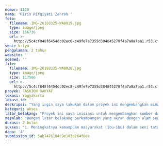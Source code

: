 ```yaml
---
nomor: 1110
nama: 'Riris Rifqiyati Zahroh '
foto:
  filename: IMG-20180325-WA0019.jpg
  type: image/jpeg
  size: 156736
  url: >-
    http://5c4cf848f6454dc02ec8-c49fe7e7355d384845270f4a7a0a7aa1.r53.cf2.rackcdn.com/b06bc940-64ec-4fce-ad05-3f536ed58d9d/IMG-20180325-WA0019.jpg
seni: kriya
pengalaman: 2 tahun
website: ''
sosmed: ''
file:
  filename: IMG-20180325-WA0020.jpg
  type: image/jpeg
  size: 117506
  url: >-
    http://5c4cf848f6454dc02ec8-c49fe7e7355d384845270f4a7a0a7aa1.r53.cf2.rackcdn.com/39704433-a2de-418b-b02d-a9ad5957ab71/IMG-20180325-WA0020.jpg
proyek: FASHION RAKYAT
lokasi: Yogyakarta
lokasi_id: ''
deskripsi: "Yang ingin saya lakukan dalam proyek ini mengembangkan minat masyarakat sekitar kepada tata busana. Melihat antusias beberapa bulan terakhir saya optimis jika proyek tata busana yang saya kembangkan bersama masyarakat bisa maju.\r\nDalam hal itu ada beberapa kekurangan infrastruktur, yaitu, mesin obras. Mesin ini saya butuhkan untuk untuk mengembangkan proyek saya ini"
kategori: akses
latar_belakang: "Proyek ini saya inisiasi untuk mengembangkan sumber daya perempuan. Selama ini saya tinggal lingkungan yang akrab dengan alam berkesenian, saya termasuk bagian di dalam alam itu. Tetapi pada realitasnya tidak semua masyarakat sekitar mengerti seni. Maka dari itu, lewat gaya busana saya ingin mengajak masyakarat sekitar utamanya para kaum perempuan (ibu-ibu) untuk lebih mengenal apa itu seni tata busana.\r\n"
masalah: "Dengan latar belakang perkampungan yang akran dengan alam seni, para ibu-ibu kaum perempuan di sana belum memiliki sebuah kegiatan yang positif serta bisa membuka peluang bisnis di kemudian hari. Terlebih, taraf kehidupan ekonomi masyarakat sekitar masih belum bisa dikatakan hidup layak.\r\nLewat tata busana, seperti yang saya sampaikan di atas. Saya ingin memberi sedikit sumbangsih kepada masyarakat lewat seni tata busana. Dam besar harapan saya bahwa projek ini bisa berjalan dengan baik dan lancar.\r\n"
durasi: 2 bulan
sukses: "1. Meningkatnya kemampuan masyarakat (ibu-ibu) dalam seni tata busana.\r\n2. Menjadi perbincangan hangat ditengah-tengah masyarakat tentang apa itu seni tata busana.\r\n3. Berhasil membuat satu busana dengan selera  masing-masing peserta."
dana: '4'
submission_id: 5ab7476104d9e102b264f0ee
---
```

